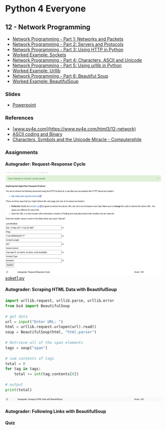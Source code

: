 # Python 4 Everyone

## 12 - Network Programming

- [Network Programming - Part 1: Networks and Packets](https://youtu.be/RsnaRPC52G0)
- [Network Programming - Part 2: Servers and Protocols](https://youtu.be/Bvx7vY454xw)
- [Network Programming - Part 3: Using HTTP in Python](https://youtu.be/Lr9Vm-VghAk)
- [Worked Example: Sockets](https://youtu.be/EqUyu8ZZYUE)
- [Network Programming - Part 4: Characters, ASCII and Unicode](https://youtu.be/-cmlmaVSONg)
- [Network Programming - Part 5: Using urllib in Python](https://youtu.be/k1sUxGPpQOk)
- [Worked Example: Urllib](https://youtu.be/jKaCKIdIoks)
- [Network Programming - Part 6: Beautiful Soup](https://youtu.be/D7ZI8--qbBw)
- [Worked Example: BeautifulSoup](https://youtu.be/mhaHWiSPxxE)

### Slides

- [Powerpoint](../Resources/Pythonlearn-12-HTTP.pptx)

### References

- [www.py4e.com](https://www.py4e.com/html3/12-network)
- [ASCII coding and Binary](https://www.youtube.com/watch?v=H4l42nbYmrU&t=308s)
- [Characters, Symbols and the Unicode Miracle - Computerphile](https://www.youtube.com/watch?v=MijmeoH9LT4&t=385s)

### Assignments

#### Autograder: Request-Response Cycle

![Image of Autograder Request-Response](autograder-request-response.png)
![Image of Grade for Autograder Request-Response](./grade-request-response.png)
[soket1.py](socket1.py)

#### Autograder: Scraping HTML Data with BeautifulSoup

```python
import urllib.request, urllib.parse, urllib.error
from bs4 import BeautifulSoup

# get data
url = input("Enter URL: ")
html = urllib.request.urlopen(url).read()
soup = BeautifulSoup(html, "html.parser")

# Retrieve all of the span elements
tags = soup("span")

# sum contents of tags
total = 0
for tag in tags:
    total += int(tag.contents[0])

# output
print(total)
```
![Image of Grade for Autograder Scraping](./grade-scrape.png)

#### Autograder: Following Links with BeautifulSoup

<!-- ![Image of Autograder BeautifulSoup](autograder-beautifulsoup.png)
![Image of Grade for Autograder BeautifulSoup](./grade-beautifulsoup.png) -->

#### Quiz

<!-- ![Image of quiz Assignment](quiz-12.png) -->
